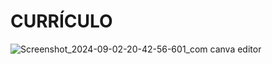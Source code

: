 # CURRÍCULO 

![Screenshot_2024-09-02-20-42-56-601_com canva editor](https://github.com/user-attachments/assets/70030ead-547d-4121-90e3-a03a7499036a)
